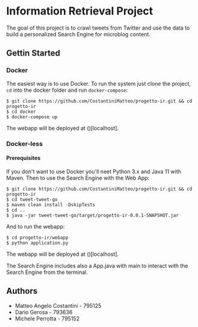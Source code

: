 # Information Retrieval Project
The goal of this project is to crawl tweets from Twitter and use the data to build a personalized Search Engine for microblog content.

## Gettin Started

### Docker
The easiest way is to use Docker. To run the system just clone the project, `cd` into the docker folder and run `docker-compose`:

```
$ git clone https://github.com/CostantiniMatteo/progetto-ir.git && cd progetto-ir
$ cd docker
$ docker-compose up
```

The webapp will be deployed at ()[localhost].

### Docker-less

#### Prerequisites

If you don't want to use Docker you'll neet Python 3.x and Java 11 with Maven.
Then to use the Search Engine with the Web App:
```
$ git clone https://github.com/CostantiniMatteo/progetto-ir.git && cd progetto-ir
$ cd tweet-tweet-go
$ maven clean install -DskipTests
$ cd ..
$ java -jar tweet-tweet-go/target/progetto-ir-0.0.1-SNAPSHOT.jar
```

And to run the webapp:
```
$ cd progetto-ir/webapp
$ python application.py
```

The webapp will be deployed at ()[localhost].

The Search Engine includes also a App.java with main to interact with the Search Engine from the terminal.

## Authors
* Matteo Angelo Costantini - 795125
* Dario Gerosa - 793636
* Michele Perrotta - 795152
